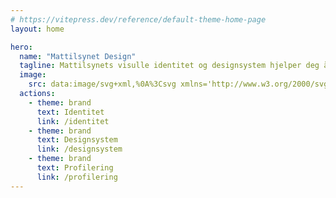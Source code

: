 ```yaml
---
# https://vitepress.dev/reference/default-theme-home-page
layout: home

hero:
  name: "Mattilsynet Design"
  tagline: Mattilsynets visulle identitet og designsystem hjelper deg å lage gode tjenester for våre brukere.
  image:
    src: data:image/svg+xml,%0A%3Csvg xmlns='http://www.w3.org/2000/svg' fill='none' width='244' height='248' viewBox='0 0 244 248'%3E%3Cpath fill='%2368B096' d='M67.13 61.09v13.85C74.05 71.48 81 66.8 88.68 64.42c15.26-4.7 27.41 2.88 30 18.06 2 11.69-9.18 24.8-23.3 22.3-13.46-1.76-19.25-10.22-18.7-25.7-8.31 4.5-11.58 18.99-9.38 42.74 6.42-3.46 11.07-8.22 18.33-10.57 11.33-3.68 22.65-3.42 31.13 7.1 6.13 7.6 7.89 21.74.13 30.29-7.06 7.77-21.23 9.5-30.48 3.36-5.85-3.87-12.06-13.84-9.08-25.08.14-.49.66-2.08 1.27-3.2-3.8.97-7.84 7.37-8.53 12.92-1.85 15.1-1.54 28.53-1.87 43.98 6.53-6.8 13.3-12.57 22.03-15.48 12.54-4.18 24.21-3.87 33.68 6.94 6.74 7.7 7.22 19.08 1.7 29-3.48 6.26-14.3 11.91-24.65 10.18-14.28-2.38-20.3-17.18-16.9-31.75-9.26 7.46-12.87 16.94-13.27 27.64-.4 11.02-.17 22.07-.08 33.09.05 4.6-.46 7.69-6.6 7.69-5.58 0-5.9-3.42-5.88-7.5.03-10.1.27-20.2-.11-30.3-.3-7.86-1.05-15.8-5.42-21.75-1.32 6.52-1.61 11.45-4.46 16.19-4.85 8.09-13.37 10.12-22.53 8.98-9.09-1.15-13.77-7.29-16.05-15.23-3.22-11.18 1.69-22.64 11.43-27.44 9.4-4.65 23.46-5.09 32.37 6.31 1.45 1.86 2.74 3.85 4.76 6.69 0-15.96-.45-29.17-1.08-44.16-.38-8.89-10.45-18.9-19.2-21.06a31.37 31.37 0 0 1 5.8 10.93c2.02 9.38-1.28 16.3-7.88 22-6.73 5.8-14.95 6.99-22.64 3.7C.4 149.8-3.16 136.66 2.82 123.87c4.82-10.32 16.92-15.2 29.48-13.94 12.27 2.1 14.13 2.11 25.05 9.8 2.1-15.27 1.01-36.44-7.32-43.88.5 2.86.47 4.56.33 7.83-.9 8.89-4.83 12.93-14.35 15.57-10.64 2.94-21.2-.9-25.07-9.53-3.88-8.67-2.96-21.08 5.77-27.3 9-6.42 24.94-5.09 34.4 3.19 2.53 2.21 5.04 4.45 7.35 6.49V61.14C42.95 55.35 39.1 43.8 41.2 33.35c2.54-12.46 13.54-19.48 26.91-17.97 10.64 1.22 18.86 10.6 19.15 21.85.32 12.24-7.54 21.72-20.13 23.84v.02Z'/%3E%3Cpath fill='%237F433B' d='M184.45 134.36c1.88-.58 6.88-1.74 8.97-.71 2.1 1.03 1 1.69.15 1.93-.9.25-3.51.91-.11 1.73 1.48.37 3.05 1.05 4.16 1.97.69.58.72 1.7-2.24 2.71-2.95 1.02-6.4 1.44-9.01.33-2.61-1.12-2.12-1.32-2.12-1.32l.2-6.65Z'/%3E%3Cpath fill='%23054449' d='M165.96 122.14c-3.87-6.3-4.44-7.65-6.6-12.92-1.35-3.29-3.56-7.04-5.65-9.05-3.09-2.97-4.52-4.37-8.08-5.15-2.03-.45-4.9 1.05-5.5 4.18-.6 3.13 2.42 6.28 3.34 7.09.93.8 2.87 2.1 6.39 7.73 2.74 4.39 2.47 4.84 6.65 14.02 2.04 4.16 3.76 5.93 7.32 7.89 3.8 2.1 9.3 4.26 20.95 6.95.19-1.66.8-9.7.8-9.7-13.73-4.03-17.97-8.34-19.63-11.04Z'/%3E%3Cpath fill='%231E1A28' d='M118.2 242.96s-1.21 3.27-1.35 4c-.14.62-.45.84 1.8.87 0 0 13.32.2 14.23 0 .6-.14 1.35-.97.95-4.68l-15.62-.2ZM145.1 243.17s-.21 3.14.25 3.83c.47.68.75 1.12 4.84.9 0 0 11.54.2 11.9-.1.37-.29-1.73-4.85-1.73-4.85l-15.26.22Z'/%3E%3Cpath fill='%23153F7B' d='M116.73 143.4c-.1 6.17-.74 38.4-.83 41.88-.14 3.48-.23 33.1-.23 36.4 0 3.28-.1 21.33.32 21.91.42.6 17.63 1.03 18.5.4.88-.64 0-29.77.14-33.26.1-3.48.65-20.7.1-34.72-.56-14.03.45-16.63.77-16.63.33 0 .6-.69 1.9 12.56 1.3 13.24 3.92 37.32 4.48 43.16.55 5.89 2.07 28.7 2.68 28.94.6.24 16.89-.05 17.44-.25.55-.2-.88-19.22-1.06-21.33-.19-2.11-3.88-48.9-4.06-51.4-.19-2.5-1.85-28.65-1.85-28.65s-19.47.05-21.13.2c-1.71.1-17.17.78-17.17.78Z'/%3E%3Cpath fill='%23F9CC76' d='m115.66 189.88 1.03-42.83 38.62-.77 3.1 42.92-42.75.68Z'/%3E%3Cpath fill='%23054449' d='M154.85 135.33c.03 4.85.39 9.53.49 11.6 0 0-19.7 1.96-27.79.98 0 0-10.35-.46-10.89-.46 0 0 .13-8.53.12-13.37.08-7.4.22-13.69.42-18.98.2-5.3-.48-15.62 6.35-19.15 4.28-2.21 5.51-2.07 11.46-2.36 4.87-.2 11.77.54 14.57 3.14 3.58 3.29 4.01 10.36 4.5 17.15.34 7.65.58 15.07.78 21.45Z'/%3E%3Cpath fill='%23F9CC76' d='m116.66 148.6.18-19.1s3.72-.6 4.9-.85c1.17-.25 1.37-32.8 1.37-32.8s1.72-.75 2.66-1.07c.25-.09 1.47 18.93 1.62 20.59 0 0 14.97-.34 15.66-.44 0 0 .35-16.2.45-17.23l.33-3.45s2.31.38 2.9.72c.59.34.87 24.57 1.36 32.72 0 0-.29.12 1.56.22 1.23.03 5.13.31 5.13.31l.59 19.7-38.7.69Z'/%3E%3Cpath fill='%23C58F79' d='M195.83 131.9c-16.95-5.82-33.56-1.96-36.16-1.33l-3.12-1.63c-3.23-1.67-5.46-1.93-5.81-1.9-.16.22-.89 1.81-1.8 3.53-1.06 1.96-2.2 3.92-2.2 3.92l.84.56c-4.42 1.82-9.2 3.6-13.34 5.6-5.16 2.5-9.04 4.2-13.38 6.59-2.05-.5-3.61-.8-5.75-1.38-3.07-1.02-9.33-2.99-9.57-2.65-.17.48 1.06 3.15 2.86 10 .71 3.14 1.73 11.64 2.17 11.67.53.07 7.42-7.3 11.04-11.72 2.56.23 5.8.42 9 .34-.5.38-.9.68-.99.8.08.19 1 .99 1.84 2.13.9 1.23 1.8 2.55 1.94 2.63a35.46 35.46 0 0 0 6.25-5.6c6.36.1 11.64-.2 18-1.11 24.92-3.56 34.81-12.26 38.64-18.29v-.01l.13-.2c.75-1.28-.13-1.77-.6-1.95Z'/%3E%3Cpath fill='%237F433B' d='M118.92 147.08c1.63.54 5.76 2.23 6.8 4.02 1.03 1.79 1.05 2.33.75 5.84-.06.8-.62 1.86-3.22 1.09s-5.3-2.2-6.65-4.32c-1.36-2.1-.9-2-.9-2l3.22-4.63Z'/%3E%3Cpath fill='%23054449' d='M130.93 99.99c-.5-3.24-2.16-5.42-4.46-5.21-6.17 1.48-13.64 6.73-19.8 15.39-2.26 3.16-7.04 10.83-7.04 15.55.17 12.1 13.85 25.59 15.46 27.56l7.09-6.06c-.45-.28-3.9-4.22-6.42-7.54-3.52-6.57-5.79-11-5.79-13.96 2.2-8.34 6.92-12.08 15.68-17.3 0 0 3.04-1.67 4.3-3.68a6.03 6.03 0 0 0 .98-4.75Z'/%3E%3Cpath fill='%23F9CC76' d='M122.86 112.12c.2-8.16.25-16.3.25-16.3s1.71-.73 2.66-1.06c.24-.08 1.47 18.94 1.61 20.6.15 1.66-4.71 4.77-4.52-3.24Z'/%3E%3Cpath fill='%237F433B' d='M146.52 82.1c-.06-.34-.36-.52-.7-.67.14-2.67-.42-4.38-1.6-6.1a9.18 9.18 0 0 0-4.36-3.57c-1.74-.63-6-.46-7.7.23-4.09 1.55-5.7 5.35-5.9 9.54-.35.1-.66.22-.76.54a2.48 2.48 0 0 0-.2 1.63c.14.48.44.78 1.05 1.18.17 1.95.78 3.82 1.8 5.37l.2.32c1.59 2.43 3.71 3.85 6.25 3.85h2c2.53 0 4.93-1.4 6.52-3.82l.63-.96a11.58 11.58 0 0 0 1.77-5c.52-.26.8-.5.98-.9a2.5 2.5 0 0 0 .02-1.65Z'/%3E%3Cpath fill='%231E1A28' d='M141.08 72.28a11.35 11.35 0 0 0-3.28-1.24c.45-.22.85-.55 1.16-.97l.25-.32c.39-.5.63-1.11.7-1.76l.08-.62c.1-.86-.11-1.74-.59-2.45l-.18-.27c-.4-.6-.85-.89-1.62-1.06a4.98 4.98 0 0 0-2.92.2 3.45 3.45 0 0 0-2.25 3.09l-.04.7c-.05.86.2 1.7.71 2.38l.08.1c.3.4.64.7 1.03.93a9.88 9.88 0 0 0-6.29 3.81c-2.07 3.46-1.72 3.98-1.98 6.02-.03.26.02.53.04.79a9.68 9.68 0 0 0 10.34-5.64c1.47 3.58 4.91 6.18 8.76 5.6.24-.03.5-.11.74-.14.05-.49.04-.9.04-1.41a9.12 9.12 0 0 0-4.78-7.74Z'/%3E%3Cpath fill='%23F9C4AA' d='M237.3 188.89c.53.92.9 1.96 1.61 2.66.48.47 1.43.6 2.18.61 1.51.02 2.4-.88 2.58-2.34.25-1.96-.58-2.96-3.17-3.8.44-1.17 1.59-1.08 2.51-1.39-1.04-1.1-3.16-1.14-4.08.13a8.45 8.45 0 0 1-3.06 2.76c-.5.25-.84.77-1.12 1.03-2.28-1.24-4.43-2.6-6.74-3.61-4.44-1.97-9.22-2.45-14.02-2.66-7.24-.33-14.48-.25-21.7.39-7.82.69-15.58 1.78-23.03 4.44-3.08 1.1-5.77 2.87-8.44 4.68-3.74 2.53-7.46 5.08-11.2 7.6-.6.4-1.46 1.36-2.44 2.6a13.42 13.42 0 0 0-12.95-4.45v1.06c.22 4.98 3.13 9.2 7.26 11.34l-1.36 2.07c-.57.87-1.04 1.82-1.5 2.77-1 2.1-2.4 2.89-4.58 2.47v.02s-2.88-.5-2.49 1.25c.22.8.44 1.6.71 2.4h-.04a6.8 6.8 0 0 0 .46.98c.6 1.15 1.85 3 3.9 3.83.13.08.27.14.42.17l.28.06.24.06.2.04a58.2 58.2 0 0 0 7.6 1.27c4.31.35 8.65.47 12.98.65v.01a18.09 18.09 0 0 0 1.35.05c.14 0 .29 0 .45-.03l.84.01 1.23 12.06-1.52 7.92h7.44l1.66-18.58a13 13 0 0 0 1.1-1.27l3.08.04.5 4.1-2.03 15.71h6.93l2.02-5.41.51-14.28 4.1.07c7.03.38 19.55.93 28.67.67l1.41 4.1-2.53 14.09-.01.03.53.73h7.63l.87-14.32-.09-4.66 1.72.53 1.24 3.6-2.53 14.09v.03l.52.73h7.63l.24-3.94c.36-1.84 4.46-17.89 4.41-20.06 0-.36.31-.8.6-1.08 2.55-2.5 4.68-5.27 5.93-8.66 1.42-3.82 1.03-7.7.3-11.55a23.94 23.94 0 0 0-5.91-11.99c-.68-.73-.34-1.42.68-1.84h.01Zm2.3-1.14c.9.14 1.85.2 2.18 1.15.12.34-.16 1.05-.49 1.26-.31.21-1.06.2-1.35-.05-.71-.6-.63-1.47-.34-2.36Z'/%3E%3Cpath fill='%23153F7B' d='m206.03 24.97-1.4-1.75c-2.74-3.33-5.45-6.7-8.3-9.95-1.22-1.42-2.74-2.57-4.12-3.85-.19-.17-.31-.4-.47-.63.23-.12.46-.27.7-.35 3.22-.92 6.5-1.32 9.84-1.2 2.34.07 4.49.6 6.53 1.82a24.96 24.96 0 0 1 7.82 7.3c.37.53.84.98 1.23 1.49.85 1.11 1.7 2.2 2.5 3.35.31.42.58.69 1.1.52 1.3-.4 2.6-.74 3.88-1.19 1.76-.61 3.37-.55 4.79.79.28.27.55.34.99.2.55-.17 1.17-.15 1.76-.23l.1.24-1.41 1.62 1.75.79v.28c-.44.14-.87.32-1.3.39-.82.12-1.23.57-1.58 1.31a14.35 14.35 0 0 1-5.73 6.32c-1.39.84-2.75 1.74-3.99 2.8-.82.72-1.42 1.73-2.03 2.67a63.76 63.76 0 0 1-7.58 9.12 43.41 43.41 0 0 1-9.2 7.18 27.88 27.88 0 0 1-7.26 3.03c-.6.16-1.25.2-1.86.3l-.14-.19c.21-.45.39-.94.64-1.38 2.45-4.12 4.98-8.2 7.32-12.38 1.54-2.75 2.81-5.67 4.19-8.52.07-.14.09-.3.16-.6-.35.14-.59.2-.81.32-1.74 1-3.45 2.06-5.21 3.04-2.06 1.14-4.16 2.2-6.23 3.32-.42.22-.76.58-1.16.84-.2.12-.46.25-.67.21-.13-.02-.26-.35-.27-.54-.49-3.95-.94-7.9-1.41-11.84a2.8 2.8 0 0 0-.05-.34c-.1-.6.1-.88.76-1 1.97-.4 3.92-.93 5.9-1.34 3.08-.62 6.17-1.17 9.25-1.74l.97-.23Z'/%3E%3C/svg%3E
  actions:
    - theme: brand
      text: Identitet
      link: /identitet
    - theme: brand
      text: Designsystem
      link: /designsystem
    - theme: brand
      text: Profilering
      link: /profilering
---
```


